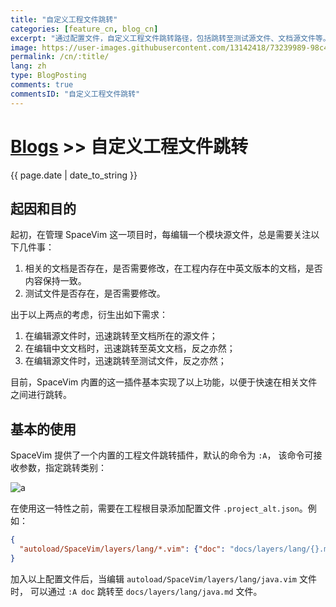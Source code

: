 ```yaml
---
title: "自定义工程文件跳转"
categories: [feature_cn, blog_cn]
excerpt: "通过配置文件，自定义工程文件跳转路径，包括跳转至测试源文件、文档源文件等。"
image: https://user-images.githubusercontent.com/13142418/73239989-98c4d800-41d8-11ea-8c5b-383076cfcd6c.png
permalink: /cn/:title/
lang: zh
type: BlogPosting
comments: true
commentsID: "自定义工程文件跳转"
---
```


# [Blogs](../blog/) >> 自定义工程文件跳转

{{ page.date | date_to_string }}


## 起因和目的

起初，在管理 SpaceVim 这一项目时，每编辑一个模块源文件，总是需要关注以下几件事：

1. 相关的文档是否存在，是否需要修改，在工程内存在中英文版本的文档，是否内容保持一致。
2. 测试文件是否存在，是否需要修改。

出于以上两点的考虑，衍生出如下需求：

1. 在编辑源文件时，迅速跳转至文档所在的源文件；
2. 在编辑中文文档时，迅速跳转至英文文档，反之亦然；
3. 在编辑源文件时，迅速跳转至测试文件，反之亦然；

目前，SpaceVim 内置的这一插件基本实现了以上功能，以便于快速在相关文件之间进行跳转。

## 基本的使用

SpaceVim 提供了一个内置的工程文件跳转插件，默认的命令为 `:A`，
该命令可接收参数，指定跳转类别：

![a](https://user-images.githubusercontent.com/13142418/73239989-98c4d800-41d8-11ea-8c5b-383076cfcd6c.png)

在使用这一特性之前，需要在工程根目录添加配置文件 `.project_alt.json`。例如：

```json
{
  "autoload/SpaceVim/layers/lang/*.vim": {"doc": "docs/layers/lang/{}.md"},
}
```

加入以上配置文件后，当编辑 `autoload/SpaceVim/layers/lang/java.vim` 文件时，
可以通过 `:A doc` 跳转至 `docs/layers/lang/java.md` 文件。











